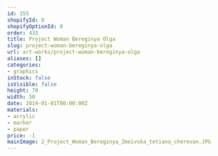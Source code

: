 ```yaml
---
id: 155
shopifyId: 0
shopifyOptionId: 0
order: 433
title: Project Woman Bereginya Olga
slug: project-woman-bereginya-olga
url: art-works/project-woman-bereginya-olga
aliases: []
categories:
- graphics
inStock: false
isVisible: false
height: 70
width: 50
date: 2014-01-01T00:00:00Z
materials:
- acrylic
- marker
- paper
price: -1
mainImage: 2_Project_Woman_Bereginya_Zmeivska_tetiana_cherevan.JPG
---
```

